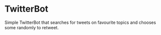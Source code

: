 # TwitterBot
Simple TwitterBot that searches for tweets on favourite topics and chooses some randomly to retweet.
